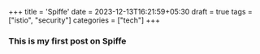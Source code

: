 +++
title = 'Spiffe'
date = 2023-12-13T16:21:59+05:30
draft = true
tags = ["istio", "security"]
categories = ["tech"]
+++

### This is my first post on Spiffe

